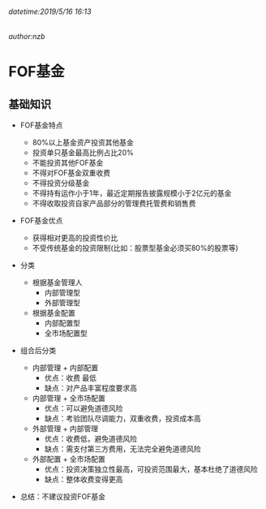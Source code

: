 ###### datetime:2019/5/16 16:13
###### author:nzb

# FOF基金

## 基础知识

- FOF基金特点
    - 80%以上基金资产投资其他基金
    - 投资单只基金最高比例占比20%
    - 不能投资其他FOF基金
    - 不得对FOF基金双重收费
    - 不得投资分级基金
    -  不得持有运作小于1年，最近定期报告披露规模小于2亿元的基金
    - 不得收取投资自家产品部分的管理费托管费和销售费 

- FOF基金优点
    - 获得相对更高的投资性价比
    - 不受传统基金的投资限制(比如：股票型基金必须买80%的股票等)
    
- 分类
    - 根据基金管理人
        - 内部管理型
        - 外部管理型
    - 根据基金配置
        - 内部配置型
        - 全市场配置型
        
- 组合后分类
    - 内部管理 + 内部配置
        - 优点：收费 最低
        - 缺点：对产品丰富程度要求高
    - 内部管理 + 全市场配置
        - 优点：可以避免道德风险
        - 缺点：考验团队尽调能力，双重收费，投资成本高
    - 外部管理 + 内部管理
        - 优点：收费低，避免道德风险
        - 缺点：需支付第三方费用，无法完全避免道德风险
    - 外部配置 + 全市场配置
        - 优点：投资决策独立性最高，可投资范围最大，基本杜绝了道德风险
        - 缺点：整体收费变得更高

- 总结：不建议投资FOF基金